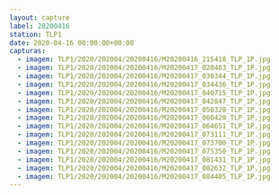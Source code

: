 ```yaml
---
layout: capture
label: 20200416
station: TLP1
date: 2020-04-16 00:00:00+00:00
capturas:
  - imagem: TLP1/2020/202004/20200416/M20200416_215418_TLP_1P.jpg
  - imagem: TLP1/2020/202004/20200416/M20200417_020403_TLP_1P.jpg
  - imagem: TLP1/2020/202004/20200416/M20200417_030344_TLP_1P.jpg
  - imagem: TLP1/2020/202004/20200416/M20200417_034436_TLP_1P.jpg
  - imagem: TLP1/2020/202004/20200416/M20200417_040715_TLP_1P.jpg
  - imagem: TLP1/2020/202004/20200416/M20200417_042847_TLP_1P.jpg
  - imagem: TLP1/2020/202004/20200416/M20200417_050328_TLP_1P.jpg
  - imagem: TLP1/2020/202004/20200416/M20200417_060420_TLP_1P.jpg
  - imagem: TLP1/2020/202004/20200416/M20200417_064651_TLP_1P.jpg
  - imagem: TLP1/2020/202004/20200416/M20200417_073111_TLP_1P.jpg
  - imagem: TLP1/2020/202004/20200416/M20200417_073700_TLP_1P.jpg
  - imagem: TLP1/2020/202004/20200416/M20200417_075350_TLP_1P.jpg
  - imagem: TLP1/2020/202004/20200416/M20200417_081431_TLP_1P.jpg
  - imagem: TLP1/2020/202004/20200416/M20200417_082632_TLP_1P.jpg
  - imagem: TLP1/2020/202004/20200416/M20200417_084405_TLP_1P.jpg
---
```

